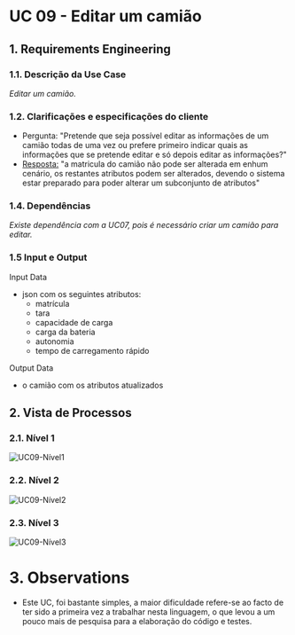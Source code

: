 # UC 09 - Editar um camião

## 1. Requirements Engineering

### 1.1. Descrição da Use Case

*Editar um camião.*

### 1.2. Clarificações e especificações do cliente

* Pergunta: "Pretende que seja possível editar as informações de um camião todas de uma vez ou prefere primeiro indicar quais as informações que se pretende editar e só depois editar as informações?"
* [Resposta:](https://moodle.isep.ipp.pt/mod/forum/discuss.php?d=18583#p23726) "a matricula do camião não pode ser alterada em enhum cenário, os restantes atributos podem ser alterados, devendo o sistema estar preparado para poder alterar um subconjunto de atributos"

### 1.4. Dependências

*Existe dependência com a UC07, pois é necessário criar um camião para editar.*

### 1.5 Input e Output

Input Data

* json com os seguintes atributos:
    * matrícula
    * tara
    * capacidade de carga
    * carga da bateria
    * autonomia
    * tempo de carregamento rápido

Output Data

* o camião com os atributos atualizados

## 2. Vista de Processos

### 2.1. Nível 1

![UC09-Nível1](../diagramas/nivel1/ML/UC09__Editar_um_Camião.svg)

### 2.2. Nível 2

![UC09-Nível2](../diagramas/nivel2/ML/UC09__Editar_um_Camião.svg)

### 2.3. Nível 3

![UC09-Nível3](../diagramas/nivel3/ML/UC09__Editar_um_Camião.svg)

# 3. Observations

* Este UC, foi bastante simples, a maior dificuldade refere-se ao facto de ter sido a primeira vez a trabalhar nesta linguagem, o
que levou a um pouco mais de pesquisa para a elaboração do código e testes.





